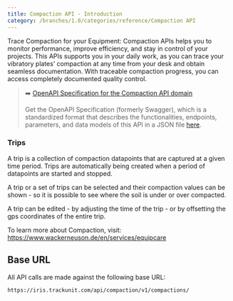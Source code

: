 ```yaml
---
title: Compaction API - Introduction
category: /branches/1.0/categories/reference/Compaction API
---
```


Trace Compaction for your Equipment: Compaction APIs helps you to monitor performance, improve efficiency, and stay in control of your projects.
This APIs supports you in your daily work, as you can trace your vibratory plates’ compaction at any time from your desk and obtain seamless documentation.
With traceable compaction progress, you can access completely documented quality control.

> ➡️ [OpenAPI Specification for the Compaction API domain](https://developers.trackunit.com/openapi/compaction-api.json)
>
> Get the OpenAPI Specification (formerly Swagger), which is a standardized format that describes the functionalities, endpoints, parameters, and data models of this API in a JSON file [here](https://developers.trackunit.com/openapi/compaction-api.json).


### Trips
A trip is a collection of compaction datapoints that are captured at a given time period. Trips are automatically being created when a period of datapoints are started and stopped.

A trip or a set of trips can be selected and their compaction values can be shown - so it is possible to see where the soil is under or over compacted.

A trip can be edited - by adjusting the time of the trip - or by offsetting the gps coordinates of the entire trip.

To learn more about Compaction, visit:
https://www.wackerneuson.de/en/services/equipcare


## Base URL

All API calls are made against the following base URL:

`https://iris.trackunit.com/api/compaction/v1/compactions/`
